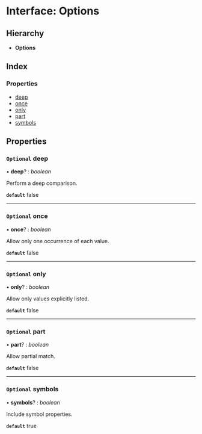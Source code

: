
# Interface: Options

## Hierarchy

* **Options**

## Index

### Properties

* [deep](_hoek_8_5_0_index_d_.contain.options.md#optional-deep)
* [once](_hoek_8_5_0_index_d_.contain.options.md#optional-once)
* [only](_hoek_8_5_0_index_d_.contain.options.md#optional-only)
* [part](_hoek_8_5_0_index_d_.contain.options.md#optional-part)
* [symbols](_hoek_8_5_0_index_d_.contain.options.md#optional-symbols)

## Properties

### `Optional` deep

• **deep**? : *boolean*

Perform a deep comparison.

**`default`** false

___

### `Optional` once

• **once**? : *boolean*

Allow only one occurrence of each value.

**`default`** false

___

### `Optional` only

• **only**? : *boolean*

Allow only values explicitly listed.

**`default`** false

___

### `Optional` part

• **part**? : *boolean*

Allow partial match.

**`default`** false

___

### `Optional` symbols

• **symbols**? : *boolean*

Include symbol properties.

**`default`** true
